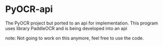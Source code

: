 # PyOCR-api
The PyOCR project but ported to an api for implementation.
This program uses library PaddleOCR and is being developed into an api

note: Not going to work on this anymore, feel free to use the code.
